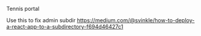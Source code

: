 Tennis portal

Use this to fix admin subdir
https://medium.com/@svinkle/how-to-deploy-a-react-app-to-a-subdirectory-f694d46427c1